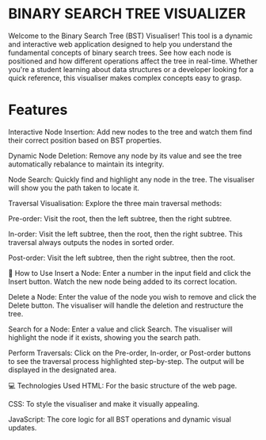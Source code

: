 # BINARY SEARCH TREE VISUALIZER 

Welcome to the Binary Search Tree (BST) Visualiser! This tool is a dynamic and interactive web application designed to help you understand the fundamental concepts of binary search trees. 
See how each node is positioned and how different operations affect the tree in real-time. Whether you're a student learning about data structures or a
developer looking for a quick reference, this visualiser makes complex concepts easy to grasp.

# Features

Interactive Node Insertion: Add new nodes to the tree and watch them find their correct position based on BST properties.

Dynamic Node Deletion: Remove any node by its value and see the tree automatically rebalance to maintain its integrity.

Node Search: Quickly find and highlight any node in the tree. The visualiser will show you the path taken to locate it.

Traversal Visualisation: Explore the three main traversal methods:

Pre-order: Visit the root, then the left subtree, then the right subtree.

In-order: Visit the left subtree, then the root, then the right subtree. This traversal always outputs the nodes in sorted order.

Post-order: Visit the left subtree, then the right subtree, then the root.

🚀 How to Use
Insert a Node: Enter a number in the input field and click the Insert button. Watch the new node being added to its correct location.

Delete a Node: Enter the value of the node you wish to remove and click the Delete button. The visualiser will handle the deletion and restructure the tree.

Search for a Node: Enter a value and click Search. The visualiser will highlight the node if it exists, showing you the search path.

Perform Traversals: Click on the Pre-order, In-order, or Post-order buttons to see the traversal process highlighted step-by-step. The output will be displayed in the designated area.


💻 Technologies Used
HTML: For the basic structure of the web page.

CSS: To style the visualiser and make it visually appealing.

JavaScript: The core logic for all BST operations and dynamic visual updates.
